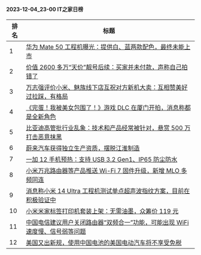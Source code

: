 #### 2023-12-04_23-00  IT之家日榜

| 排名 | 标题|
| --- | ---|
| 1 | [华为 Mate 50 工程机曝光：提供白、蓝两款配色，最终未能上市](https://www.ithome.com/0/736/776.htm) |
| 2 | [价值 2600 多万“天价”靓号后续：买家并未付款，声称自己拍错了](https://www.ithome.com/0/736/757.htm) |
| 3 | [万志强评价小米、魅族线下店互祝对方新机大卖：互相赞美好过拉踩，有格局](https://www.ithome.com/0/736/767.htm) |
| 4 | [《完蛋！我被美女包围了！》游戏 DLC 在厦门开拍，消息称都是全新角色](https://www.ithome.com/0/736/802.htm) |
| 5 | [比亚迪高管批行业乱象：技术和产品经常被针对，悬赏 500 万打击恶意抹黑](https://www.ithome.com/0/736/763.htm) |
| 6 | [蔚来汽车获得独立生产资质，摆脱江淮制造](https://www.ithome.com/0/736/823.htm) |
| 7 | [一加 12 手机预热：支持 USB 3.2 Gen1、IP65 防尘防水](https://www.ithome.com/0/736/769.htm) |
| 8 | [小米万兆路由器等产品推送 Wi-Fi 7 固件升级，新增 MLO 多频同连](https://www.ithome.com/0/736/765.htm) |
| 9 | [消息称小米 14 Ultra 工程机测试单点超声波指纹方案，目前在积极验证中](https://www.ithome.com/0/736/792.htm) |
| 10 | [小米米家标签打印机套装上架：无需油墨，众筹价 119 元](https://www.ithome.com/0/736/809.htm) |
| 11 | [中国电信建议用户关闭路由器“双频合一”功能，可能出现 WiFi 速度慢、信号弱等问题](https://www.ithome.com/0/736/881.htm) |
| 12 | [美国又出新规，使用中国电池的美国电动汽车将不享受免税](https://www.ithome.com/0/736/775.htm) |
